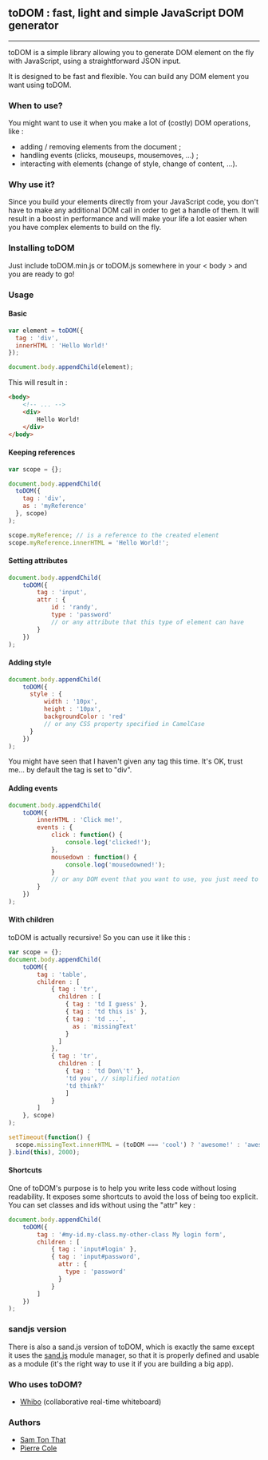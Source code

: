 ## toDOM : fast, light and simple JavaScript DOM generator
---------------------------------------------------------
toDOM is a simple library allowing you to generate DOM element on the fly with JavaScript, using a straightforward JSON input.

It is designed to be fast and flexible. You can build any DOM element you want using toDOM.

### When to use?
You might want to use it when you make a lot of (costly) DOM operations, like :
* adding / removing elements from the document ;
* handling events (clicks, mouseups, mousemoves, ...) ;
* interacting with elements (change of style, change of content, ...).

### Why use it?
Since you build your elements directly from your JavaScript code, you don't have to make any additional DOM call in order to get a handle of them. It will result in a boost in performance and will make your life a lot easier when you have complex elements to build on the fly.

### Installing toDOM
Just include toDOM.min.js or toDOM.js somewhere in your < body > and you are ready to go!

### Usage
#### Basic
```javascript
var element = toDOM({
  tag : 'div',
  innerHTML : 'Hello World!'
});

document.body.appendChild(element);
```

This will result in :
```html
<body>
    <!-- ... -->
    <div>
        Hello World!
    </div>
</body>
```

#### Keeping references
``` javascript
var scope = {};

document.body.appendChild(
  toDOM({
    tag : 'div',
    as : 'myReference'
  }, scope)
);

scope.myReference; // is a reference to the created element
scope.myReference.innerHTML = 'Hello World!';
```

#### Setting attributes
```javascript
document.body.appendChild(
    toDOM({
        tag : 'input',
        attr : {
            id : 'randy',
            type : 'password'
            // or any attribute that this type of element can have
        }
    })
);
```

#### Adding style
```javascript
document.body.appendChild(
    toDOM({
      style : {
          width : '10px',
          height : '10px',
          backgroundColor : 'red'
          // or any CSS property specified in CamelCase
      }
    })
);
```
You might have seen that I haven't given any tag this time. It's OK, trust me... by default the tag is set to "div".

#### Adding events
```javascript
document.body.appendChild(
    toDOM({
        innerHTML : 'Click me!',
        events : {
            click : function() {
                console.log('clicked!');
            },
            mousedown : function() {
                console.log('mousedowned!');
            }
            // or any DOM event that you want to use, you just need to remove the "on" prefix
        }
    })
);
```

#### With children
toDOM is actually recursive! So you can use it like this :
```javascript
var scope = {};
document.body.appendChild(
    toDOM({
        tag : 'table',
        children : [
            { tag : 'tr',
              children : [
                { tag : 'td I guess' },
                { tag : 'td this is' },
                { tag : 'td ...',
                  as : 'missingText'
                }
              ]
            },
            { tag : 'tr',
              children : [
                { tag : 'td Don\'t' },
                'td you', // simplified notation
                'td think?'
                ]
            }
        ]
    }, scope)
);

setTimeout(function() {
  scope.missingText.innerHTML = (toDOM === 'cool') ? 'awesome!' : 'awesome!';
}.bind(this), 2000);
```

#### Shortcuts
One of toDOM's purpose is to help you write less code without losing readability. It exposes some shortcuts to avoid the loss of being too explicit. You can set classes and ids without using the "attr" key :

```javascript
document.body.appendChild(
    toDOM({
        tag : '#my-id.my-class.my-other-class My login form',
        children : [
            { tag : 'input#login' },
            { tag : 'input#password',
              attr : {
                type : 'password'
              }
            }
        ]
    })
);
```

### sandjs version
There is also a sand.js version of toDOM, which is exactly the same except it uses the [sand.js](https://github.com/KspR/sandjs) module manager, so that it is properly defined and usable as a module (it's the right way to use it if you are building a big app).

### Who uses toDOM?
* [Whibo](http://whibo.com) (collaborative real-time whiteboard)

### Authors 
* [Sam Ton That](https://github.com/KspR)
* [Pierre Cole](https://github.com/piercus)